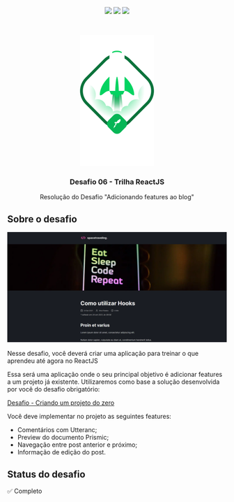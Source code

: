 <p align="center">
  <img src='https://img.shields.io/github/languages/top/vitorpedeo/desafio-conceitos-react?color=blue&style=flat' />
  <img src='https://img.shields.io/github/languages/count/vitorpedeo/desafio-conceitos-react?style=flat' />
  <img src='https://img.shields.io/github/languages/code-size/vitorpedeo/desafio-conceitos-react?style=flat' />
</p>
<br/>
<p align="center">
  <img src='.github/ignite.png' />
</p>

<h3 align="center">
  Desafio 06 - Trilha ReactJS
</h2>
<p align="center">
	Resolução do Desafio "Adicionando features ao blog"
</p>

## Sobre o desafio

<p align="center">
  <img src=".github/app.png" />
</p>

Nesse desafio, você deverá criar uma aplicação para treinar o que aprendeu até agora no ReactJS

Essa será uma aplicação onde o seu principal objetivo é adicionar features a um projeto já existente. Utilizaremos como base a solução desenvolvida por você do desafio obrigatório:

[Desafio - Criando um projeto do zero](https://github.com/vitorpedeo/desafio-blog-inicial) 

Você deve implementar no projeto as seguintes features:

- Comentários com Utteranc;
- Preview do documento Prismic;
- Navegação entre post anterior e próximo;
- Informação de edição do post.

## Status do desafio

✅ Completo
